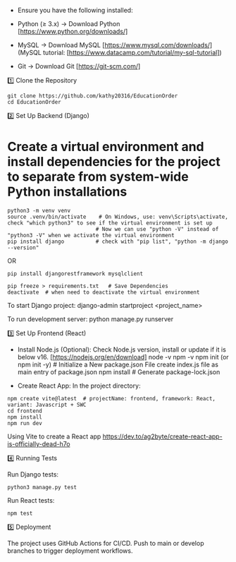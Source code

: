 * Ensure you have the following installed:​​ 

* Python (≥ 3.x) → Download Python [https://www.python.org/downloads/]

* MySQL → Download MySQL [https://www.mysql.com/downloads/] (MySQL tutorial: [https://www.datacamp.com/tutorial/my-sql-tutorial])

* Git → Download Git [https://git-scm.com/]

1️⃣ Clone the Repository
```
git clone https://github.com/kathy20316/EducationOrder
cd EducationOrder
```

2️⃣ Set Up Backend (Django)

# Create a virtual environment and install dependencies for the project to separate from system-wide Python installations
```
python3 -m venv venv
source .venv/bin/activate    # On Windows, use: venv\Scripts\activate, check "which python3" to see if the virtual environment is set up
                            # Now we can use "python -V" instead of "python3 -V" when we activate the virtual environment
pip install django          # check with "pip list", "python -m django --version"
```
OR 
```
pip install djangorestframework mysqlclient
```
```
pip freeze > requirements.txt   # Save Dependencies
deactivate  # when need to deactivate the virtual environment
```
To start Django project:
    django-admin startproject <project_name>

To run development server:
    python manage.py runserver


3️⃣ Set Up Frontend (React)

* Install Node.js (Optional): Check Node.js version, install or update if it is below v16. [https://nodejs.org/en/download]
node -v
npm -v
npm init (or npm init -y)   # Initialize a New package.json File
    create index.js file as main entry of package.json
npm install     # Generate package-lock.json

* Create React App:
In the project directory:
```
npm create vite@latest  # projectName: frontend, framework: React, variant: Javascript + SWC
cd frontend
npm install
npm run dev
```
Using Vite to create a React app
https://dev.to/ag2byte/create-react-app-is-officially-dead-h7o 

4️⃣ Running Tests

Run Django tests:
```
python3 manage.py test
```

Run React tests:
```
npm test
```

5️⃣ Deployment

The project uses GitHub Actions for CI/CD.
Push to main or develop branches to trigger deployment workflows.​​
